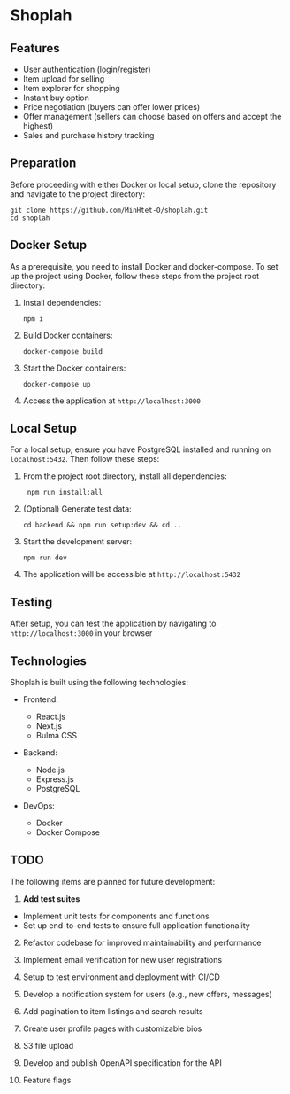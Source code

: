# Shoplah

## Features

- User authentication (login/register)
- Item upload for selling
- Item explorer for shopping
- Instant buy option
- Price negotiation (buyers can offer lower prices)
- Offer management (sellers can choose based on offers and accept the highest)
- Sales and purchase history tracking

## Preparation

Before proceeding with either Docker or local setup, clone the repository and navigate to the project directory:

```
git clone https://github.com/MinHtet-O/shoplah.git
cd shoplah
```

## Docker Setup

As a prerequisite, you need to install Docker and docker-compose. To set up the project using Docker, follow these steps from the project root directory:

1. Install dependencies:

   ```
   npm i
   ```

2. Build Docker containers:

   ```
   docker-compose build
   ```

3. Start the Docker containers:

   ```
   docker-compose up
   ```

4. Access the application at `http://localhost:3000`

## Local Setup

For a local setup, ensure you have PostgreSQL installed and running on `localhost:5432`. Then follow these steps:

1. From the project root directory, install all dependencies:

   ```
    npm run install:all
   ```

2. (Optional) Generate test data:

   ```
   cd backend && npm run setup:dev && cd ..
   ```

3. Start the development server:

   ```
   npm run dev
   ```

4. The application will be accessible at `http://localhost:5432`

## Testing

After setup, you can test the application by navigating to `http://localhost:3000` in your browser

## Technologies

Shoplah is built using the following technologies:

- Frontend:

  - React.js
  - Next.js
  - Bulma CSS

- Backend:

  - Node.js
  - Express.js
  - PostgreSQL

- DevOps:

  - Docker
  - Docker Compose

## TODO

The following items are planned for future development:

1. **Add test suites**

- Implement unit tests for components and functions
- Set up end-to-end tests to ensure full application functionality

2. Refactor codebase for improved maintainability and performance

3. Implement email verification for new user registrations

4. Setup to test environment and deployment with CI/CD

5. Develop a notification system for users (e.g., new offers, messages)

6. Add pagination to item listings and search results

7. Create user profile pages with customizable bios

8. S3 file upload

9. Develop and publish OpenAPI specification for the API

10. Feature flags
